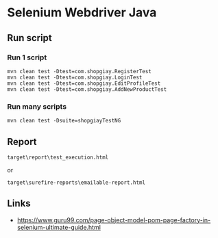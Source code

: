 # Selenium Webdriver Java 

## Run script

### Run 1 script
```
mvn clean test -Dtest=com.shopgiay.RegisterTest
mvn clean test -Dtest=com.shopgiay.LoginTest
mvn clean test -Dtest=com.shopgiay.EditProfileTest
mvn clean test -Dtest=com.shopgiay.AddNewProductTest
```

### Run many scripts
```
mvn clean test -Dsuite=shopgiayTestNG
```


## Report
```
target\report\test_execution.html
```

or
```
target\surefire-reports\emailable-report.html
```

## Links
- https://www.guru99.com/page-object-model-pom-page-factory-in-selenium-ultimate-guide.html